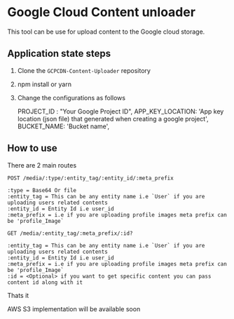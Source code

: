 # Google Cloud Content unloader

This tool can be use for upload content to the Google cloud storage.

## Application state steps

1. Clone the `GCPCDN-Content-Uploader` repository 
2. npm install  or yarn
3. Change the configurations as follows

	PROJECT_ID : "Your Google Project ID",
	APP_KEY_LOCATION: 'App key location (json file) that generated when creating a google project',
	BUCKET_NAME: 'Bucket name',


## How to use

There are 2 main routes

	POST /media/:type/:entity_tag/:entity_id/:meta_prefix
	
	:type = Base64 Or file
	:entity_tag = This can be any entity name i.e `User` if you are uploading users related contents
	:entity_id = Entity Id i.e user_id 
	:meta_prefix = i.e if you are uploading profile images meta prefix can be 'profile_Image`

	GET /media/:entity_tag/:meta_prefix/:id? 

	:entity_tag = This can be any entity name i.e `User` if you are uploading users related contents
	:entity_id = Entity Id i.e user_id
	:meta_prefix = i.e if you are uploading profile images meta prefix can be 'profile_Image` 
	:id = <Optional> if you want to get specific content you can pass content id along with it


Thats it

AWS S3 implementation will be available soon